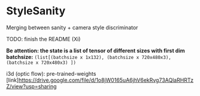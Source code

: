 # StyleSanity
Merging between sanity + camera style discriminator

TODO: finish the README (Xi)

__Be attention: the state is a list of tensor of different sizes with first dim batchsize:__
`(list[(batchsize x 1x132), (batchsize x 720x480x3), (batchsize x 720x480x3) ])`

i3d (optic flow):
pre-trained-weights
[link]https://drive.google.com/file/d/1o8jW0165uA6jhV6ekRvg73AQlaRHRTzZ/view?usp=sharing


